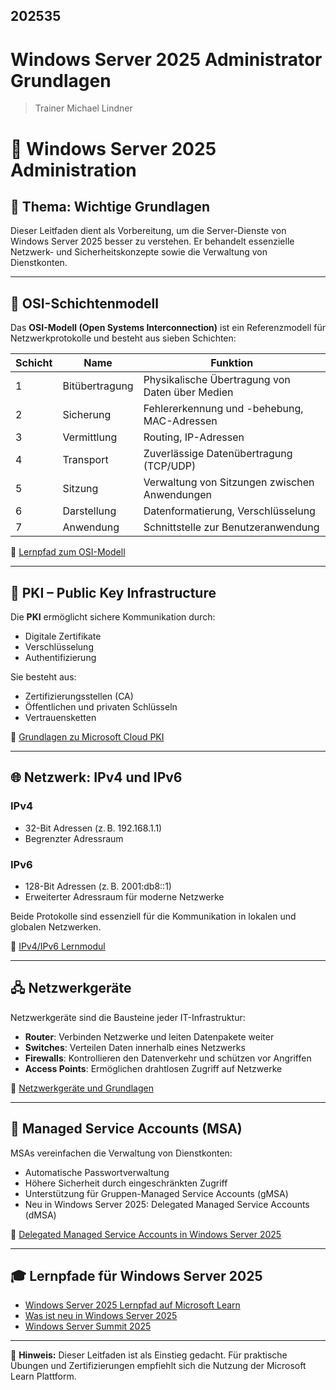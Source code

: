 ## 202535
# Windows Server 2025 Administrator Grundlagen

> Trainer Michael Lindner

# 📘 Windows Server 2025 Administration

## 🧠 Thema: Wichtige Grundlagen
Dieser Leitfaden dient als Vorbereitung, um die Server-Dienste von Windows Server 2025 besser zu verstehen. Er behandelt essenzielle Netzwerk- und Sicherheitskonzepte sowie die Verwaltung von Dienstkonten.

---

## 🧩 OSI-Schichtenmodell
Das **OSI-Modell (Open Systems Interconnection)** ist ein Referenzmodell für Netzwerkprotokolle und besteht aus sieben Schichten:

| Schicht | Name                | Funktion |
|--------|---------------------|----------|
| 1      | Bitübertragung      | Physikalische Übertragung von Daten über Medien |
| 2      | Sicherung           | Fehlererkennung und -behebung, MAC-Adressen |
| 3      | Vermittlung         | Routing, IP-Adressen |
| 4      | Transport           | Zuverlässige Datenübertragung (TCP/UDP) |
| 5      | Sitzung             | Verwaltung von Sitzungen zwischen Anwendungen |
| 6      | Darstellung         | Datenformatierung, Verschlüsselung |
| 7      | Anwendung           | Schnittstelle zur Benutzeranwendung |

🔗 [Lernpfad zum OSI-Modell](https://learn.microsoft.com/de-de/shows/networking-fundamentals/02)

---

## 🔐 PKI – Public Key Infrastructure
Die **PKI** ermöglicht sichere Kommunikation durch:
- Digitale Zertifikate
- Verschlüsselung
- Authentifizierung

Sie besteht aus:
- Zertifizierungsstellen (CA)
- Öffentlichen und privaten Schlüsseln
- Vertrauensketten

🔗 [Grundlagen zu Microsoft Cloud PKI](https://learn.microsoft.com/de-de/intune/intune-service/protect/microsoft-cloud-pki-fundamentals)

---

## 🌐 Netzwerk: IPv4 und IPv6
### IPv4
- 32-Bit Adressen (z. B. 192.168.1.1)
- Begrenzter Adressraum

### IPv6
- 128-Bit Adressen (z. B. 2001:db8::1)
- Erweiterter Adressraum für moderne Netzwerke

Beide Protokolle sind essenziell für die Kommunikation in lokalen und globalen Netzwerken.

🔗 [IPv4/IPv6 Lernmodul](https://learn.microsoft.com/en-us/training/modules/configure-ip-network-connectivity/)

---

## 🖧 Netzwerkgeräte
Netzwerkgeräte sind die Bausteine jeder IT-Infrastruktur:
- **Router**: Verbinden Netzwerke und leiten Datenpakete weiter
- **Switches**: Verteilen Daten innerhalb eines Netzwerks
- **Firewalls**: Kontrollieren den Datenverkehr und schützen vor Angriffen
- **Access Points**: Ermöglichen drahtlosen Zugriff auf Netzwerke

🔗 [Netzwerkgeräte und Grundlagen](https://learn.microsoft.com/de-de/training/modules/network-fundamentals/)

---

## 👤 Managed Service Accounts (MSA)
MSAs vereinfachen die Verwaltung von Dienstkonten:
- Automatische Passwortverwaltung
- Höhere Sicherheit durch eingeschränkten Zugriff
- Unterstützung für Gruppen-Managed Service Accounts (gMSA)
- Neu in Windows Server 2025: Delegated Managed Service Accounts (dMSA)

🔗 [Delegated Managed Service Accounts in Windows Server 2025](https://learn.microsoft.com/en-ca/windows-server/identity/ad-ds/manage/delegated-managed-service-accounts/delegated-managed-service-accounts-overview)

---

## 🎓 Lernpfade für Windows Server 2025
- [Windows Server 2025 Lernpfad auf Microsoft Learn](https://learn.microsoft.com/de-de/training/browse/?terms=Server&products=windows-server&roles=administrator%2Cidentity-access-admin%2Csupport-engineer%2Ctechnology-manager)
- [Was ist neu in Windows Server 2025](https://learn.microsoft.com/en-us/windows-server/get-started/whats-new-windows-server-2025)
- [Windows Server Summit 2025](https://techcommunity.microsoft.com/event/techcommunitylive/windows-server-summit-2025/4361618)

---

📌 **Hinweis:** Dieser Leitfaden ist als Einstieg gedacht. Für praktische Übungen und Zertifizierungen empfiehlt sich die Nutzung der Microsoft Learn Plattform.
